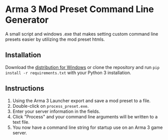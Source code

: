 # Arma 3 Mod Preset Command Line Generator

A small script and windows .exe that makes setting custom command line presets easier by utilizing the mod preset htmls.

## Installation

Download the [distribution for Windows]() or clone the repository and run `pip install -r requirements.txt` with your Python 3 installation.

## Instructions

1. Using the Arma 3 Launcher export and save a mod preset to a file.
2. Double-click on `process_preset.exe`.
3. Enter your server information in the fields.
4. Click "Process" and your command line arguments will be written to a text file.
5. You now have a command line string for startup use on an Arma 3 game server.
